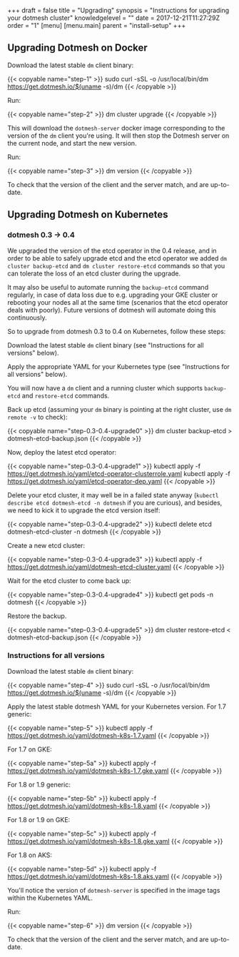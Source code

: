 +++
draft = false
title = "Upgrading"
synopsis = "Instructions for upgrading your dotmesh cluster"
knowledgelevel = ""
date = 2017-12-21T11:27:29Z
order = "1"
[menu]
  [menu.main]
    parent = "install-setup"
+++

## Upgrading Dotmesh on Docker

Download the latest stable `dm` client binary:

{{< copyable name="step-1" >}}
sudo curl -sSL -o /usr/local/bin/dm \
    https://get.dotmesh.io/$(uname -s)/dm
{{< /copyable >}}

Run:

{{< copyable name="step-2" >}}
dm cluster upgrade
{{< /copyable >}}

This will download the `dotmesh-server` docker image corresponding to the version of the `dm` client you're using.
It will then stop the Dotmesh server on the current node, and start the new version.

Run:

{{< copyable name="step-3" >}}
dm version
{{< /copyable >}}

To check that the version of the client and the server match, and are up-to-date.

## Upgrading Dotmesh on Kubernetes

### dotmesh 0.3 -> 0.4

We upgraded the version of the etcd operator in the 0.4 release, and in order to be able to safely upgrade etcd and the etcd operator we added `dm cluster backup-etcd` and `dm cluster restore-etcd` commands so that you can tolerate the loss of an etcd cluster during the upgrade.

It may also be useful to automate running the `backup-etcd` command regularly, in case of data loss due to e.g. upgrading your GKE cluster or rebooting your nodes all at the same time (scenarios that the etcd operator deals with poorly). Future versions of dotmesh will automate doing this continuously.

So to upgrade from dotmesh 0.3 to 0.4 on Kubernetes, follow these steps:

Download the latest stable `dm` client binary (see "Instructions for all versions" below).

Apply the appropriate YAML for your Kubernetes type (see "Instructions for all versions" below).

You will now have a `dm` client and a running cluster which supports `backup-etcd` and `restore-etcd` commands.

Back up etcd (assuming your `dm` binary is pointing at the right cluster, use `dm remote -v` to check):

{{< copyable name="step-0.3-0.4-upgrade0" >}}
dm cluster backup-etcd > dotmesh-etcd-backup.json
{{< /copyable >}}

Now, deploy the latest etcd operator:

{{< copyable name="step-0.3-0.4-upgrade1" >}}
kubectl apply -f https://get.dotmesh.io/yaml/etcd-operator-clusterrole.yaml
kubectl apply -f https://get.dotmesh.io/yaml/etcd-operator-dep.yaml
{{< /copyable >}}

Delete your etcd cluster, it may well be in a failed state anyway (`kubectl describe etcd dotmesh-etcd -n dotmesh` if you are curious), and besides, we need to kick it to upgrade the etcd version itself:

{{< copyable name="step-0.3-0.4-upgrade2" >}}
kubectl delete etcd dotmesh-etcd-cluster -n dotmesh
{{< /copyable >}}

Create a new etcd cluster:

{{< copyable name="step-0.3-0.4-upgrade3" >}}
kubectl apply -f https://get.dotmesh.io/yaml/dotmesh-etcd-cluster.yaml
{{< /copyable >}}

Wait for the etcd cluster to come back up:

{{< copyable name="step-0.3-0.4-upgrade4" >}}
kubectl get pods -n dotmesh
{{< /copyable >}}

Restore the backup.

{{< copyable name="step-0.3-0.4-upgrade5" >}}
dm cluster restore-etcd < dotmesh-etcd-backup.json
{{< /copyable >}}


### Instructions for all versions

Download the latest stable `dm` client binary:

{{< copyable name="step-4" >}}
sudo curl -sSL -o /usr/local/bin/dm \
    https://get.dotmesh.io/$(uname -s)/dm
{{< /copyable >}}

Apply the latest stable dotmesh YAML for your Kubernetes version. For 1.7 generic:

{{< copyable name="step-5" >}}
kubectl apply -f https://get.dotmesh.io/yaml/dotmesh-k8s-1.7.yaml
{{< /copyable >}}

For 1.7 on GKE:

{{< copyable name="step-5a" >}}
kubectl apply -f https://get.dotmesh.io/yaml/dotmesh-k8s-1.7.gke.yaml
{{< /copyable >}}

For 1.8 or 1.9 generic:

{{< copyable name="step-5b" >}}
kubectl apply -f https://get.dotmesh.io/yaml/dotmesh-k8s-1.8.yaml
{{< /copyable >}}

For 1.8 or 1.9 on GKE:

{{< copyable name="step-5c" >}}
kubectl apply -f https://get.dotmesh.io/yaml/dotmesh-k8s-1.8.gke.yaml
{{< /copyable >}}

For 1.8 on AKS:

{{< copyable name="step-5d" >}}
kubectl apply -f https://get.dotmesh.io/yaml/dotmesh-k8s-1.8.aks.yaml
{{< /copyable >}}

You'll notice the version of `dotmesh-server` is specified in the image tags within the Kubernetes YAML.

Run:

{{< copyable name="step-6" >}}
dm version
{{< /copyable >}}

To check that the version of the client and the server match, and are up-to-date.
